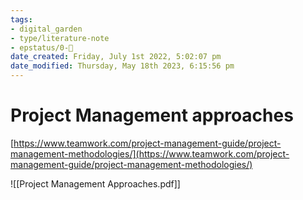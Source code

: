 ```yaml
---
tags: 
- digital_garden
- type/literature-note
- epstatus/0-🌰
date_created: Friday, July 1st 2022, 5:02:07 pm
date_modified: Thursday, May 18th 2023, 6:15:56 pm
---
```

# Project Management approaches
[https://www.teamwork.com/project-management-guide/project-management-methodologies/](https://www.teamwork.com/project-management-guide/project-management-methodologies/)

![[Project Management Approaches.pdf]]